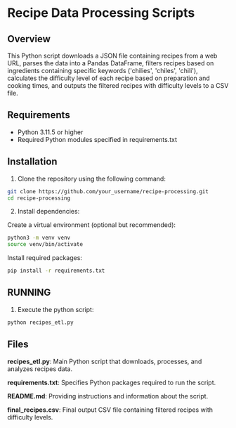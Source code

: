 # Recipe Data Processing Scripts

## Overview
This Python script downloads a JSON file containing recipes from a web URL, parses the data into a Pandas DataFrame, filters recipes based on ingredients containing specific keywords ('chilies', 'chiles', 'chili'), calculates the difficulty level of each recipe based on preparation and cooking times, and outputs the filtered recipes with difficulty levels to a CSV file.

## Requirements
- Python 3.11.5 or higher
- Required Python modules specified in requirements.txt

## Installation
1. Clone the repository using the following command:
```bash
git clone https://github.com/your_username/recipe-processing.git
cd recipe-processing
```

2. Install dependencies:

Create a virtual environment (optional but recommended):

```bash
python3 -m venv venv
source venv/bin/activate
```

Install required packages:

```bash
pip install -r requirements.txt
```

## RUNNING

1. Execute the python script:

```bash
python recipes_etl.py
```

## Files

**recipes_etl.py**: Main Python script that downloads, processes, and analyzes recipes data.

**requirements.txt**: Specifies Python packages required to run the script.

**README.md**: Providing instructions and information about the script.

**final_recipes.csv**: Final output CSV file containing filtered recipes with difficulty levels.
